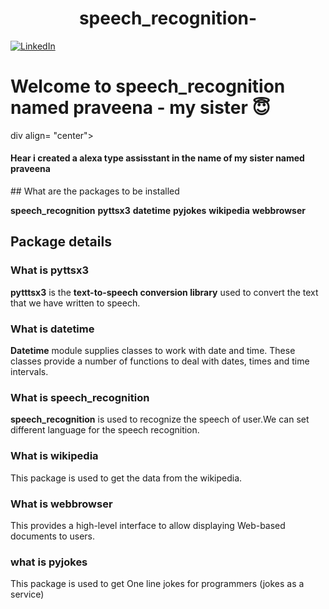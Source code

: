 <h1 align="center">speech_recognition-</h1>

[![LinkedIn](https://img.shields.io/badge/-LinkedIn-black.svg?style=flat-square&logo=linkedin&colorB=555)](https://www.linkedin.com/in/aravind-ceg/)

# Welcome to speech_recognition named praveena - my sister :innocent:

div align= "center">
  <h4>Hear i created a alexa type assisstant in the name of my sister named praveena</h4>
</div>
## What are the packages to be installed

**speech_recognition**
**pyttsx3**
**datetime**
**pyjokes**
**wikipedia**
**webbrowser**

## Package details 

### What is pyttsx3 

**pytttsx3** is the **text-to-speech conversion library** used to convert the text that we have written to speech.
  
### What is datetime
**Datetime** module supplies classes to work with date and time. These classes provide a number of functions to deal with dates, times and time intervals.

### What is speech_recognition
**speech_recognition** is used to recognize the speech of user.We can set different language for the speech recognition.

### What is wikipedia
This package is used to get the data from the wikipedia.

### What is webbrowser
This provides a high-level interface to allow displaying Web-based documents to users.

### what is pyjokes
This package is used to get One line jokes for programmers (jokes as a service)

